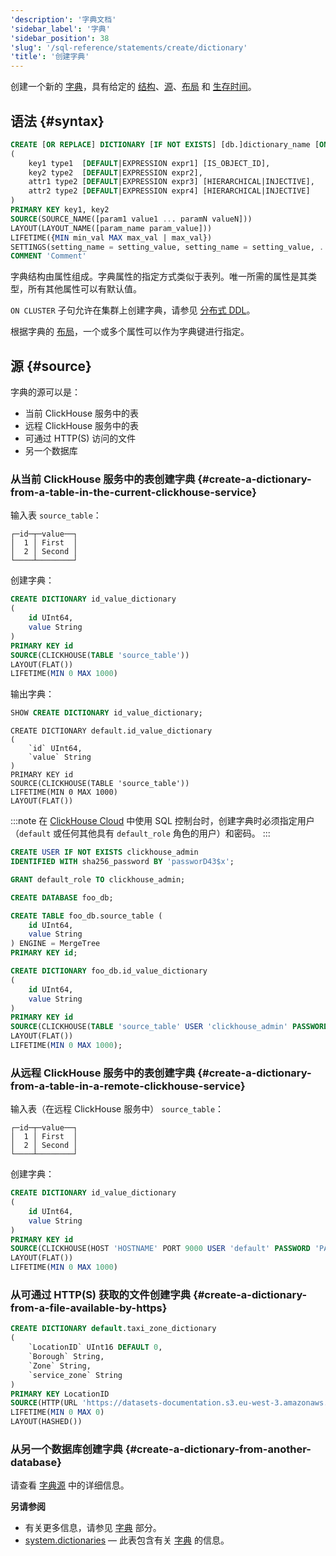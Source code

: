 ```yaml
---
'description': '字典文档'
'sidebar_label': '字典'
'sidebar_position': 38
'slug': '/sql-reference/statements/create/dictionary'
'title': '创建字典'
---
```




创建一个新的 [字典](../../../sql-reference/dictionaries/index.md)，具有给定的 [结构](../../../sql-reference/dictionaries/index.md#dictionary-key-and-fields)、[源](../../../sql-reference/dictionaries/index.md#dictionary-sources)、[布局](/sql-reference/dictionaries#storing-dictionaries-in-memory) 和 [生存时间](/sql-reference/dictionaries#refreshing-dictionary-data-using-lifetime)。

## 语法 {#syntax}

```sql
CREATE [OR REPLACE] DICTIONARY [IF NOT EXISTS] [db.]dictionary_name [ON CLUSTER cluster]
(
    key1 type1  [DEFAULT|EXPRESSION expr1] [IS_OBJECT_ID],
    key2 type2  [DEFAULT|EXPRESSION expr2],
    attr1 type2 [DEFAULT|EXPRESSION expr3] [HIERARCHICAL|INJECTIVE],
    attr2 type2 [DEFAULT|EXPRESSION expr4] [HIERARCHICAL|INJECTIVE]
)
PRIMARY KEY key1, key2
SOURCE(SOURCE_NAME([param1 value1 ... paramN valueN]))
LAYOUT(LAYOUT_NAME([param_name param_value]))
LIFETIME({MIN min_val MAX max_val | max_val})
SETTINGS(setting_name = setting_value, setting_name = setting_value, ...)
COMMENT 'Comment'
```

字典结构由属性组成。字典属性的指定方式类似于表列。唯一所需的属性是其类型，所有其他属性可以有默认值。

`ON CLUSTER` 子句允许在集群上创建字典，请参见 [分布式 DDL](../../../sql-reference/distributed-ddl.md)。

根据字典的 [布局](/sql-reference/dictionaries#storing-dictionaries-in-memory)，一个或多个属性可以作为字典键进行指定。

## 源 {#source}

字典的源可以是：
- 当前 ClickHouse 服务中的表
- 远程 ClickHouse 服务中的表
- 可通过 HTTP(S) 访问的文件
- 另一个数据库

### 从当前 ClickHouse 服务中的表创建字典 {#create-a-dictionary-from-a-table-in-the-current-clickhouse-service}

输入表 `source_table`：

```text
┌─id─┬─value──┐
│  1 │ First  │
│  2 │ Second │
└────┴────────┘
```

创建字典：

```sql
CREATE DICTIONARY id_value_dictionary
(
    id UInt64,
    value String
)
PRIMARY KEY id
SOURCE(CLICKHOUSE(TABLE 'source_table'))
LAYOUT(FLAT())
LIFETIME(MIN 0 MAX 1000)
```

输出字典：

```sql
SHOW CREATE DICTIONARY id_value_dictionary;
```

```response
CREATE DICTIONARY default.id_value_dictionary
(
    `id` UInt64,
    `value` String
)
PRIMARY KEY id
SOURCE(CLICKHOUSE(TABLE 'source_table'))
LIFETIME(MIN 0 MAX 1000)
LAYOUT(FLAT())
```

:::note
在 [ClickHouse Cloud](https://clickhouse.com) 中使用 SQL 控制台时，创建字典时必须指定用户（`default` 或任何其他具有 `default_role` 角色的用户）和密码。
:::

```sql
CREATE USER IF NOT EXISTS clickhouse_admin
IDENTIFIED WITH sha256_password BY 'passworD43$x';

GRANT default_role TO clickhouse_admin;

CREATE DATABASE foo_db;

CREATE TABLE foo_db.source_table (
    id UInt64,
    value String
) ENGINE = MergeTree
PRIMARY KEY id;

CREATE DICTIONARY foo_db.id_value_dictionary
(
    id UInt64,
    value String
)
PRIMARY KEY id
SOURCE(CLICKHOUSE(TABLE 'source_table' USER 'clickhouse_admin' PASSWORD 'passworD43$x' DB 'foo_db' ))
LAYOUT(FLAT())
LIFETIME(MIN 0 MAX 1000);
```

### 从远程 ClickHouse 服务中的表创建字典 {#create-a-dictionary-from-a-table-in-a-remote-clickhouse-service}

输入表（在远程 ClickHouse 服务中） `source_table`：

```text
┌─id─┬─value──┐
│  1 │ First  │
│  2 │ Second │
└────┴────────┘
```

创建字典：

```sql
CREATE DICTIONARY id_value_dictionary
(
    id UInt64,
    value String
)
PRIMARY KEY id
SOURCE(CLICKHOUSE(HOST 'HOSTNAME' PORT 9000 USER 'default' PASSWORD 'PASSWORD' TABLE 'source_table' DB 'default'))
LAYOUT(FLAT())
LIFETIME(MIN 0 MAX 1000)
```

### 从可通过 HTTP(S) 获取的文件创建字典 {#create-a-dictionary-from-a-file-available-by-https}

```sql
CREATE DICTIONARY default.taxi_zone_dictionary
(
    `LocationID` UInt16 DEFAULT 0,
    `Borough` String,
    `Zone` String,
    `service_zone` String
)
PRIMARY KEY LocationID
SOURCE(HTTP(URL 'https://datasets-documentation.s3.eu-west-3.amazonaws.com/nyc-taxi/taxi_zone_lookup.csv' FORMAT 'CSVWithNames'))
LIFETIME(MIN 0 MAX 0)
LAYOUT(HASHED())
```

### 从另一个数据库创建字典 {#create-a-dictionary-from-another-database}

请查看 [字典源](/sql-reference/dictionaries#dbms) 中的详细信息。

**另请参阅**

- 有关更多信息，请参见 [字典](../../../sql-reference/dictionaries/index.md) 部分。
- [system.dictionaries](../../../operations/system-tables/dictionaries.md) — 此表包含有关 [字典](../../../sql-reference/dictionaries/index.md) 的信息。
